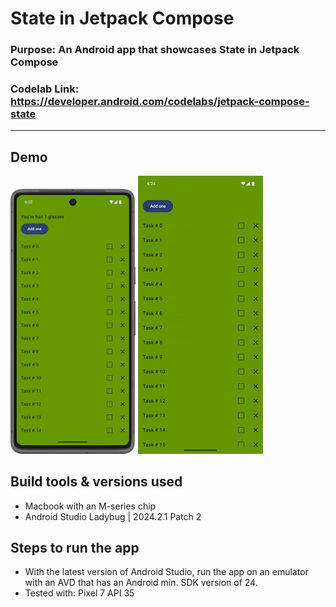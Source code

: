 # State in Jetpack Compose
### **Purpose:** An Android app that showcases State in Jetpack Compose
### **Codelab Link:** https://developer.android.com/codelabs/jetpack-compose-state
---

## Demo
<img src="demo/app-screenshot.png" width="200"></img>
<img src="demo/app-demo-video.gif" width="200"></img>

## Build tools & versions used
- Macbook with an M-series chip
- Android Studio Ladybug | 2024.2.1 Patch 2

## Steps to run the app
- With the latest version of Android Studio, run the app on an emulator with an AVD that has an Android min. SDK version of 24.
- Tested with: Pixel 7 API 35
